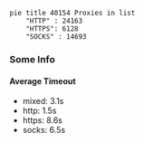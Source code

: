 
```mermaid
pie title 40154 Proxies in list
    "HTTP" : 24163
    "HTTPS": 6128
    "SOCKS" : 14693
```

### Some Info
#### Average Timeout

- mixed: 3.1s
- http: 1.5s
- https: 8.6s
- socks: 6.5s